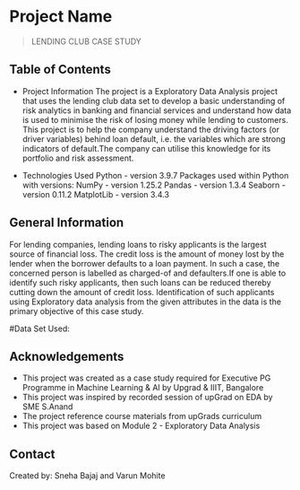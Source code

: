 # Project Name
> LENDING CLUB CASE STUDY


## Table of Contents
* Project Information
The project is a Exploratory Data Analysis project that uses the lending club data set to develop a basic understanding of 
risk analytics in banking and financial services and understand how data is used to minimise the risk of losing money while lending to customers.
This project is to help the company understand the driving factors (or driver variables) behind loan default, i.e. the variables which are strong indicators 
of default.The company can utilise this knowledge for its portfolio and risk assessment. 


* Technologies Used 
Python - version 3.9.7
Packages used within Python with versions:
NumPy - version 1.25.2
Pandas - version 1.3.4
Seaborn - version 0.11.2
MatplotLib - version 3.4.3



## General Information
For lending companies, lending loans to risky applicants is the largest source of financial loss. 
The credit loss is the amount of money lost by the lender when the borrower defaults to a loan payment. 
In such a case, the concerned person is labelled as charged-of and defaulters.If one is able to identify such risky applicants, 
then such loans can be reduced thereby cutting down the amount of credit loss. 
Identification of such applicants using Exploratory data analysis from the given attributes in the data is the primary objective of this case study.


#Data Set Used:



## Acknowledgements
- This project was created as a case study required for Executive PG Programme in Machine Learning & AI by Upgrad & IIIT, Bangalore
- This project was inspired by recorded session of upGrad on EDA by SME S.Anand
- The project reference course materials from upGrads curriculum
- This project was based on Module 2 - Exploratory Data Analysis


## Contact
Created by:
Sneha Bajaj and 
Varun Mohite


